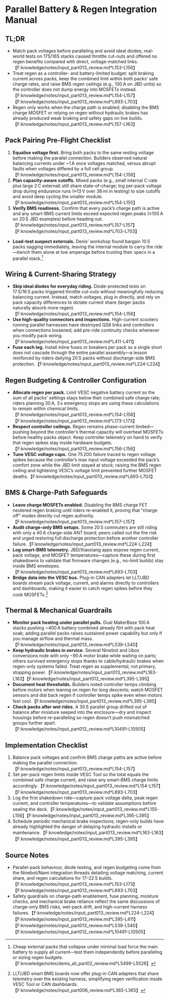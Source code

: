 # Parallel Battery & Regen Integration Manual

## TL;DR
- Match pack voltages before paralleling and avoid ideal diodes; real-world tests on 17S/16S stacks caused throttle cut-outs and offered no regen benefits compared with direct, voltage-matched links.【F:knowledge/notes/input_part013_review.md†L153-L156】
- Treat regen as a controller- and battery-limited budget: split braking current across packs, keep the combined limit within both packs’ safe charge rates, and raise BMS regen ceilings (e.g., 100 A on JBD units) so the controller does not dump energy into MOSFETs instead.【F:knowledge/notes/input_part013_review.md†L154-L157】【F:knowledge/notes/input_part013_review.md†L693-L703】
- Regen only works when the charge path is enabled; disabling the BMS charge MOSFET or relying on regen without hydraulic brakes has already produced weak braking and safety gaps on live builds.【F:knowledge/notes/input_part013_review.md†L157-L163】

## Pack Pairing Pre-Flight Checklist
1. **Equalise voltage first.** Bring both packs to the same resting voltage before making the parallel connection. Builders observed natural balancing currents under ~1 A once voltages matched, versus abrupt faults when voltages differed by a full cell group.【F:knowledge/notes/input_part013_review.md†L154-L156】
2. **Plan capacity-aware cutoffs.** Mixed packs (e.g., small internal C-rate plus large 2 C external) still share state-of-charge; log per-pack voltage drop during endurance runs (≈13 V over 38 mi in testing) to size cutoffs and avoid deep cycling the smaller module.【F:knowledge/notes/input_part013_review.md†L154-L155】
3. **Verify BMS readiness.** Confirm that every pack’s charge path is active and any smart-BMS current limits exceed expected regen peaks (≥100 A on 20 S JBD examples) before heading out.【F:knowledge/notes/input_part013_review.md†L157-L157】【F:knowledge/notes/input_part013_review.md†L703-L703】
- **Load-test suspect externals.** Denis’ workshop found bargain 10 S packs sagging immediately, leaving the internal module to carry the ride—bench them alone at low amperage before trusting their specs in a parallel stack.[^cheap-externals]

## Wiring & Current-Sharing Strategy
- **Skip ideal diodes for everyday riding.** Diode-protected tests on 17 S/16 S packs triggered throttle cut-outs without meaningfully reducing balancing current. Instead, match voltages, plug in directly, and rely on pack capacity differences to dictate current share (larger packs naturally absorb more regen).【F:knowledge/notes/input_part013_review.md†L154-L156】
- **Use high-quality connectors and inspections.** High-current scooters running parallel harnesses have destroyed QS8 links and controllers when connections loosened; add pre-ride continuity checks whenever you modify pack wiring.【F:knowledge/notes/input_part013_review.md†L411-L411】
- **Fuse each leg.** Install inline fuses or breakers per pack so a single short does not cascade through the entire parallel assembly—a lesson reinforced by riders dailying 20 S packs without discharge-side BMS protection.【F:knowledge/notes/input_part013_review.md†L224-L224】

## Regen Budgeting & Controller Configuration
- **Allocate regen per pack.** Limit VESC negative battery current so the sum of all packs’ settings stays below their combined safe charge rate; riders planning 30 A, 3 s emergency stops are using these calculations to remain within chemical limits.【F:knowledge/notes/input_part013_review.md†L154-L156】【F:knowledge/notes/input_part013_review.md†L173-L173】
- **Respect controller ceilings.** Regen remains phase-current limited—pushing beyond the controller’s thermal capacity will overheat MOSFETs before healthy packs object. Keep controller telemetry on hand to verify that regen spikes stay inside hardware budgets.【F:knowledge/notes/input_part013_review.md†L156-L156】
- **Tune VESC voltage caps.** One 75 200 failure traced to regen voltage spikes because the controller’s max input voltage exceeded the pack’s comfort zone while the JBD limit stayed at stock; raising the BMS regen ceiling and tightening VESC’s voltage limit prevented further MOSFET deaths.【F:knowledge/notes/input_part013_review.md†L693-L703】

## BMS & Charge-Path Safeguards
- **Leave charge MOSFETs enabled.** Disabling the BMS charge FET neutered regen braking until riders re-enabled it, proving that “charge off” modes directly cut regen authority.【F:knowledge/notes/input_part013_review.md†L157-L157】
- **Audit charge-only BMS setups.** Some 20 S commuters are still riding with only a 40 A charge-side ANT board; peers called out the fire risk and urged restoring full discharge protection before another controller failure.【F:knowledge/notes/input_part013_review.md†L224-L224】
- **Log smart-BMS telemetry.** JBD/Xiaoxiang apps expose regen current, pack voltage, and MOSFET temperatures—capture these during first shakedowns to validate that firmware changes (e.g., no-limit builds) stay inside BMS envelopes.【F:knowledge/notes/input_part013_review.md†L693-L703】
- **Bridge data into the VESC bus.** Plug-in CAN adapters let LLT/JBD boards stream pack voltage, current, and alarms directly to controllers and dashboards, making it easier to catch regen spikes before they cook MOSFETs.[^can-bridge]

## Thermal & Mechanical Guardrails
- **Monitor pack heating under parallel pulls.** Dual MakerBase 100 A stacks pushing ~400 A battery combined already flirt with pack heat soak; adding parallel packs raises sustained power capability but only if you manage airflow and thermal mass.【F:knowledge/notes/input_part013_review.md†L539-L540】
- **Keep hydraulic brakes in service.** Several Ninebot and Ubox conversions rode with only −90 A motor brake while waiting on parts; others survived emergency stops thanks to cable/hydraulic brakes when regen-only systems failed. Treat regen as supplemental, not primary, stopping power.【F:knowledge/notes/input_part013_review.md†L163-L163】【F:knowledge/notes/input_part013_review.md†L395-L395】
- **Document heat thresholds.** Builders noted controller temps climbing before motors when leaning on regen for long descents; watch MOSFET sensors and dial back regen if controller temps spike even when motors feel cool.【F:knowledge/notes/input_part013_review.md†L395-L395】
- **Check packs after wet rides.** A 30 S parallel group drifted out of balance after moisture seeped into the enclosure—dry and inspect housings before re-paralleling so regen doesn’t push mismatched groups further apart.【F:knowledge/notes/input_part012_review.md†L10491-L10505】

## Implementation Checklist
1. Balance pack voltages and confirm BMS charge paths are active before making the parallel connection.【F:knowledge/notes/input_part013_review.md†L154-L157】
2. Set per-pack regen limits inside VESC Tool so the total equals the combined safe charge current, and raise any smart-BMS charge limits accordingly.【F:knowledge/notes/input_part013_review.md†L154-L157】【F:knowledge/notes/input_part013_review.md†L693-L703】
3. Log the first shakedown ride—capture pack voltage delta, peak regen current, and controller temperatures—to validate assumptions before sealing the deck.【F:knowledge/notes/input_part013_review.md†L155-L156】【F:knowledge/notes/input_part013_review.md†L395-L395】
4. Schedule periodic mechanical brake inspections; regen-only builds have already highlighted the danger of delaying hydraulic installs or maintenance.【F:knowledge/notes/input_part013_review.md†L163-L163】【F:knowledge/notes/input_part013_review.md†L395-L395】

## Source Notes
- Parallel-pack behaviour, diode testing, and regen budgeting come from the Ninebot/Nami integration threads detailing voltage matching, current share, and regen calculations for 17–22 S builds.【F:knowledge/notes/input_part013_review.md†L153-L173】【F:knowledge/notes/input_part013_review.md†L693-L703】
- Safety guardrails on charge-path enablement, fuse planning, moisture checks, and mechanical brake reliance reflect the same discussions of charge-only BMS risks, wet-pack drift, and high-current harness failures.【F:knowledge/notes/input_part013_review.md†L224-L224】【F:knowledge/notes/input_part013_review.md†L395-L411】【F:knowledge/notes/input_part013_review.md†L539-L540】【F:knowledge/notes/input_part012_review.md†L10491-L10505】
[^can-bridge]: LLT/JBD smart BMS boards now offer plug-in CAN adapters that share telemetry over the existing harness, simplifying regen verification inside VESC Tool or CAN dashboards.【F:knowledge/notes/input_part006_review.md†L365-L365】
[^cheap-externals]: Cheap external packs that collapse under minimal load force the main battery to supply all current—test them independently before paralleling or sizing regen budgets.【F:knowledge/notes/denis_all_part02_review.md†L5499-L5526】
